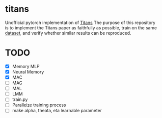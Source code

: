 # titans
Unofficial pytorch implementation of [Titans](https://arxiv.org/abs/2501.00663) 
The purpose of this repository is to implement the Titans paper as faithfully as possible, 
train on the same [dataset](https://huggingface.co/datasets/HuggingFaceFW/fineweb-edu), and verify whether similar results can be reproduced.

# TODO
- [X] Memory MLP 
- [X] Neural Memory
- [X] MAC
- [ ] MAG
- [ ] MAL
- [ ] LMM
- [ ] train.py
- [ ] Paralleize training process
- [ ] make alpha, theata, eta learnable parameter
